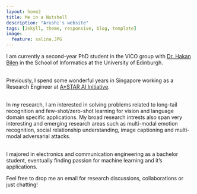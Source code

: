 ```yaml
---
layout: home2
title: Me in a Nutshell
description: "Arushi's website"
tags: [Jekyll, theme, responsive, blog, template]
image:
  feature: salina.JPG
---
```


I am currently a second-year PhD student in the VICO group with <a href="http://homepages.inf.ed.ac.uk/hbilen/index.html" target="_blank">Dr. Hakan Bilen</a> in the School of Informatics at the University of Edinburgh.
      
<br />Previously, I spend some wonderful years in Singapore working as a Research Engineer at <a href="https://www.a-star.edu.sg" target="_blank">A*STAR AI Initiative</a>.

<br />In my research, I am interested in solving problems related to long-tail recognition and few-shot/zero-shot learning for vision and language domain specific applications. My broad research intrests also span very interesting and emerging research areas such as multi-modal emotion recognition, social relationship understanding, image captioning and multi-modal adversarial attacks.  

<br />
I majored in electronics and communication engineering as a bachelor student, eventually finding passion for machine learning and it’s applications.

Feel free to drop me an email for research discussions, collaborations or just chatting! 



